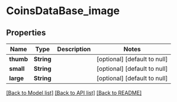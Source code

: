 # CoinsDataBase_image
## Properties

| Name | Type | Description | Notes |
|------------ | ------------- | ------------- | -------------|
| **thumb** | **String** |  | [optional] [default to null] |
| **small** | **String** |  | [optional] [default to null] |
| **large** | **String** |  | [optional] [default to null] |

[[Back to Model list]](../README.md#documentation-for-models) [[Back to API list]](../README.md#documentation-for-api-endpoints) [[Back to README]](../README.md)

